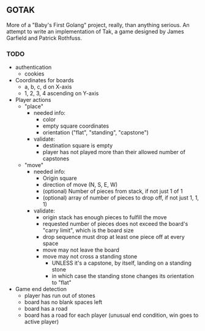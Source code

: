 ## GOTAK

More of a "Baby's First Golang" project, really, than anything serious. An attempt to write an implementation of Tak, a game designed by James Garfield and Patrick Rothfuss.

### TODO

- authentication
  - cookies
- Coordinates for boards
  - a, b, c, d on X-axis
  - 1, 2, 3, 4 ascending on Y-axis
- Player actions
  - "place"
    - needed info:
      - color
      - empty square coordinates
      - orientation ("flat", "standing", "capstone")
    - validate:
      - destination square is empty
      - player has not played more than their allowed number of capstones
  - "move"
    - needed info:
      - Origin square
      - direction of move (N, S, E, W)
      - (optional) Number of pieces from stack, if not just 1 of 1
      - (optional) array of number of pieces to drop off, if not just 1, 1, 1)
    - validate:
      - origin stack has enough pieces to fulfill the move
      - requested number of pieces does not exceed the board's "carry limit", which is the board size
      - drop sequence must drop at least one piece off at every space
      - move may not leave the board
      - move may not cross a standing stone
        - UNLESS it's a capstone, by itself, landing on a standing stone
        - in which case the standing stone changes its orientation to "flat"
- Game end detection
  - player has run out of stones
  - board has no blank spaces left
  - board has a road
  - board has a road for each player (unusual end condition, win goes to active player)
